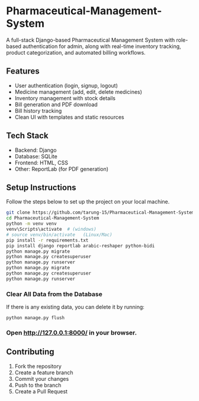 # Pharmaceutical-Management-System
A full-stack Django-based Pharmaceutical Management System with role-based authentication for admin, along with real-time inventory tracking, product categorization, and automated billing workflows.

## Features
- User authentication (login, signup, logout)
- Medicine management (add, edit, delete medicines)
- Inventory management with stock details
- Bill generation and PDF download
- Bill history tracking
- Clean UI with templates and static resources

## Tech Stack
- Backend: Django 
- Database: SQLite 
- Frontend: HTML, CSS 
- Other: ReportLab (for PDF generation)

## Setup Instructions

Follow the steps below to set up the project on your local machine.

```bash
git clone https://github.com/tarung-15/Pharmaceutical-Management-System.git
cd Pharmaceutical-Management-System
python -m venv venv
venv\Scripts\activate  # (windows)
# source venv/bin/activate   (Linux/Mac)
pip install -r requirements.txt
pip install django reportlab arabic-reshaper python-bidi
python manage.py migrate
python manage.py createsuperuser
python manage.py runserver
python manage.py migrate
python manage.py createsuperuser
python manage.py runserver
```

### Clear All Data from the Database
If there is any existing data, you can delete it by running:
```
python manage.py flush
```
### Open http://127.0.0.1:8000/ in your browser.

## Contributing
1. Fork the repository
2. Create a feature branch
3. Commit your changes
4. Push to the branch
5. Create a Pull Request
